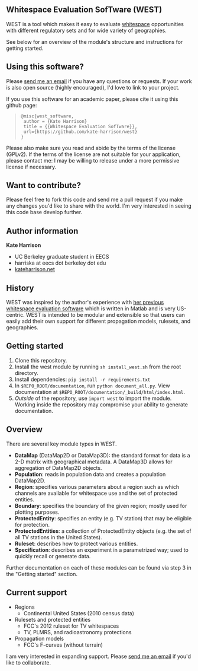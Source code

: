 Whitespace Evaluation SofTware (WEST)
-------------------------------------

WEST is a tool which makes it easy to evaluate
[whitespace](http://en.wikipedia.org/wiki/White_spaces_%28radio%29) 
opportunities with different regulatory sets and for wide variety of 
geographies. 

See below for an overview of the module's structure and instructions for 
getting started.


Using this software?
--------------------
Please [send me an email](mailto:harriska@eecs.berkeley.edu) if you have any 
questions or requests. If your work is also open source (highly encouraged), 
I'd love to link to your project.

If you use this software for an academic paper, please cite it using this 
github page:
>     @misc{west_software,
>      author = {Kate Harrison}
>      title = {{Whitespace Evaluation SofTware}},
>      url={https://github.com/kate-harrison/west}
>     }

Please also make sure you read and abide by the terms of the license (GPLv2).
If the terms of the license are not suitable for your application,
please contact me: I may be willing to release under a more permissive 
license if necessary.


Want to contribute?
-------------------
Please feel free to fork this code and send me a pull request if you make any
changes you'd like to share with the world. I'm very interested in seeing 
this code base develop further.


Author information
------------------
**Kate Harrison**

 * UC Berkeley graduate student in EECS
 * harriska at eecs dot berkeley dot edu
 * [kateharrison.net](http://www.kateharrison.net/)



History
-------
WEST was inspired by the author's experience with [her previous whitespace 
evaluation software](https://github.com/kate-harrison/whitespace-eval) which 
is written in Matlab and is very US-centric. WEST is intended to be modular and
extensible so that users can easily add their own support for different 
propagation models, rulesets, and geographies.


Getting started
---------------

1. Clone this repository.
2. Install the west module by running ```sh install_west.sh``` from the root 
directory.
2. Install dependencies: ```pip install -r requirements.txt```
3. In ```$REPO_ROOT/documentation```, run ```python document_all.py```. View 
documentation at ```$REPO_ROOT/documentation/_build/html/index.html```.
4. *Outside* of the repository, use ```import west``` to import the module. 
Working inside the repository may compromise your ability to generate 
documentation.


Overview
--------

There are several key module types in WEST.

 - **DataMap** (DataMap2D or DataMap3D): the standard format for data is a 
 2-D matrix with geographical metadata. A DataMap3D allows for aggregation of
  DataMap2D objects.
 - **Population**: reads in population data and creates a population DataMap2D.
 - **Region**: specifies various parameters about a region such as which 
 channels are available for whitespace use and the set of protected entities.
 - **Boundary**: specifies the boundary of the given region; mostly used for 
 plotting purposes. 
 - **ProtectedEntity**: specifies an entity (e.g. TV station) that may be 
 eligible for protection.
 - **ProtectedEntities**: a collection of ProtectedEntity objects (e.g. the 
 set of all TV stations in the United States).
 - **Ruleset**: describes how to protect various entities.
 - **Specification**: describes an experiment in a parametrized way; used to 
 quickly recall or generate data.

Further documentation on each of these modules can be found via step 3 in the
 "Getting started" section.


Current support
---------------

 - Regions
    - Continental United States (2010 census data)
 - Rulesets and protected entities 
    - FCC's 2012 ruleset for TV whitespaces
    - TV, PLMRS, and radioastronomy protections
 - Propagation models
    - FCC's F-curves (without terrain)

I am very interested in expanding support. Please
[send me an email](mailto:harriska@eecs.berkeley.edu) if you'd like to 
collaborate.
